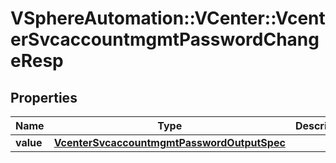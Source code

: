 # VSphereAutomation::VCenter::VcenterSvcaccountmgmtPasswordChangeResp

## Properties
Name | Type | Description | Notes
------------ | ------------- | ------------- | -------------
**value** | [**VcenterSvcaccountmgmtPasswordOutputSpec**](VcenterSvcaccountmgmtPasswordOutputSpec.md) |  | 


